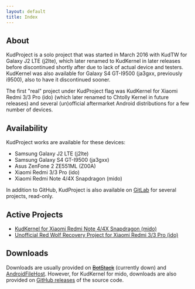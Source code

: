 ```yaml
---
layout: default
title: Index
---
```


## About

KudProject is a solo project that was started in March 2016 with KudTW for Galaxy J2 LTE (j2lte), which later renamed to KudKernel in later releases before discontinued shortly after due to lack of actual device and testers. KudKernel was also available for Galaxy S4 GT-I9500 (ja3gxx, previously i9500), also to have it discontinued sooner.

The first "real" project under KudProject flag was KudKernel for Xiaomi Redmi 3/3 Pro (ido) (which later renamed to Chtolly Kernel in future releases) and several (un)official aftermarket Android distributions for a few number of devices.

## Availability

KudProject works are available for these devices:
* Samsung Galaxy J2 LTE (j2lte)
* Samsung Galaxy S4 GT-I9500 (ja3gxx)
* Asus ZenFone 2 ZE551ML (Z00A)
* Xiaomi Redmi 3/3 Pro (ido)
* Xiaomi Redmi Note 4/4X Snapdragon (mido)

In addition to GitHub, KudProject is also available on [GitLab](https://gitlab.com/KudProject) for several projects, read-only.

## Active Projects

* [KudKernel for Xiaomi Redmi Note 4/4X Snapdragon (mido)](https://forum.xda-developers.com/showthread.php?p=75588047)
* [Unofficial Red Wolf Recovery Project for Xiaomi Redmi 3/3 Pro (ido)](https://forum.xda-developers.com/showthread.php?t=3770015)

## Downloads

Downloads are usually provided on ~~[BotStack](https://srv1.botstack.host:9001)~~ (currently down) and [AndroidFileHost](https://androidfilehost.com/?w=profile&uid=95916177934531562). However, for KudKernel for mido, downloads are also provided on [GitHub releases](https://github.com/KudProject/kernel_xiaomi_msm8953/releases) of the source code.
